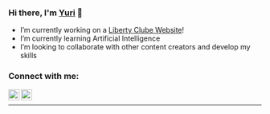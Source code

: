 ### Hi there, I'm [Yuri][pwebsite] 👋

- I’m currently working on a [Liberty Clube Website][website]!
- I’m currently learning Artificial Intelligence
- I’m looking to collaborate with other content creators and develop my skills


### Connect with me:

[<img align="left" alt="codeSTACKr | LinkedIn" width="22px" src="https://cdn.jsdelivr.net/npm/simple-icons@v3/icons/linkedin.svg" />][linkedin]
[<img align="left" alt="codeSTACKr | Instagram" width="22px" src="https://cdn.jsdelivr.net/npm/simple-icons@v3/icons/instagram.svg" />][instagram]

<br />

---

[pwebsite]: https://www.yurialmeida.com/
[website]: https://www.libertyclube.com.br/
[instagram]: https://instagram.com/yuri.l.a
[linkedin]: https://www.linkedin.com/in/yuri-almeida-62bb8b14a/
